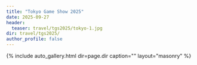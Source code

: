 ```yaml
---
title: "Tokyo Game Show 2025"
date: 2025-09-27
header:
  teaser: travel/tgs2025/tokyo-1.jpg
dir: travel/tgs2025/
author_profile: false
---
```


{% include auto_gallery.html dir=page.dir caption="" layout="masonry" %}


